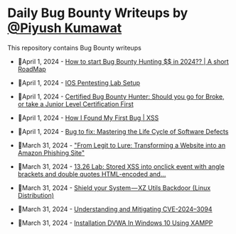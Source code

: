 # Daily Bug Bounty Writeups by [@Piyush Kumawat](https://twitter.com/piyush_supiy) 
This repository contains Bug Bounty writeups

<!-- BLOG-POST-LIST:START -->
 - 💯April 1, 2024 - [How to start Bug Bounty Hunting $$ in 2024?? | A short RoadMap](https://infosecwriteups.com/how-to-start-bug-bounty-hunting-in-2024-a-short-roadmap-9f9eeddd24ca?source=rss------bug_bounty-5) 

 - 💯April 1, 2024 - [IOS Pentesting Lab Setup](https://hackerassociate.medium.com/ios-pentesting-lab-setup-516ec567b424?source=rss------bug_bounty-5) 

 - 💯April 1, 2024 - [Certified Bug Bounty Hunter: Should you go for Broke, or take a Junior Level Certification First](https://medium.com/@codewidthme/certified-bug-bounty-hunter-should-you-go-for-broke-or-take-a-junior-level-certification-first-a905c105f9a2?source=rss------bug_bounty-5) 

 - 💯April 1, 2024 - [How I Found My First Bug | XSS](https://medium.com/@fariio/how-i-found-my-first-bug-xss-031df71aedbe?source=rss------bug_bounty-5) 

 - 💯April 1, 2024 - [Bug to fix: Mastering the Life Cycle of Software Defects](https://medium.com/@hannahanulur/bug-to-fix-mastering-the-life-cycle-of-software-defects-b227292bdb16?source=rss------bug_bounty-5) 

 - 💯March 31, 2024 - [&quot;From Legit to Lure: Transforming a Website into an Amazon Phishing Site&quot;](https://medium.com/@mdnafeed3/unveiling-a-stored-xss-vulnerability-example-com-under-the-spotlight-37d0895cebca?source=rss------bug_bounty-5) 

 - 💯March 31, 2024 - [13.26 Lab: Stored XSS into onclick event with angle brackets and double quotes HTML-encoded and…](https://cyberw1ng.medium.com/13-26-lab-stored-xss-into-onclick-event-with-angle-brackets-and-double-quotes-html-encoded-and-4bde1cc39671?source=rss------bug_bounty-5) 

 - 💯March 31, 2024 - [Shield your System — XZ Utils Backdoor &lpar;Linux Distribution&rpar;](https://infosecwriteups.com/shield-your-system-xz-utils-backdoor-linux-distribution-54583b071ccc?source=rss------bug_bounty-5) 

 - 💯March 31, 2024 - [Understanding and Mitigating CVE-2024–3094](https://medium.com/@mrblackstar26/understanding-and-mitigating-cve-2024-3094-2b8572d9e921?source=rss------bug_bounty-5) 

 - 💯March 31, 2024 - [Installation DVWA In Windows 10 Using XAMPP](https://bevijaygupta.medium.com/installation-dvwa-in-windows-10-using-xampp-d6246279a10e?source=rss------bug_bounty-5) 
<!-- BLOG-POST-LIST:END -->
